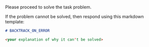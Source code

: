 Please proceed to solve the task problem.

If the problem cannot be solved, then respond using this markdown template:

```markdown
# BACKTRACK_ON_ERROR

<your explanation of why it can't be solved>
```
